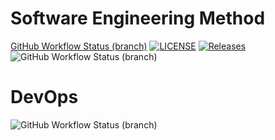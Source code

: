 # Software Engineering Method
[GitHub Workflow Status (branch)](https://img.shields.io/github/actions/workflow/status/aungkhantkyaw-55/DevOps/main.yml?branch=master)
[![LICENSE](https://img.shields.io/github/license/aungkhantkyaw-55/DevOps.svg?style=flat-square)](https://github.com/aungkhantkyaw-55/DevOps/blob/master/LICENSE)
[![Releases](https://img.shields.io/github/release/aungkhantkyaw-55/DevOps/all.svg?style=flat-square)](https://github.com/aungkhantkyaw-55/DevOps/releases)
![GitHub Workflow Status (branch)](https://img.shields.io/github/actions/workflow/status/aungkhantkyaw-55/DevOps/main.yml?branch=master)
# DevOps
![GitHub Workflow Status (branch)](https://img.shields.io/github/workflow/status/<aungkhantkyaw-55>/<DevOps>/<actions/workflows/main.yml>/<develop>?style=flat-square)